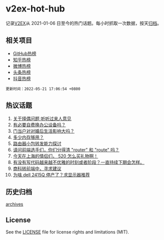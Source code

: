 # v2ex-hot-hub

 记录[V2EX](https://www.v2ex.com/)从 2021-01-06 日至今的热门话题。每小时抓取一次数据，按天[归档](archives)。
 
 ## 相关项目

- [GitHub热榜](https://github.com/snaildev/github-hot-hub)
- [知乎热榜](https://github.com/snaildev/zhihu-hot-hub)
- [微博热榜](https://github.com/snaildev/weibo-hot-hub)
- [头条热榜](https://github.com/snaildev/toutiao-hot-hub)
- [抖音热榜](https://github.com/snaildev/douyin-hot-hub)


 `更新时间：2022-05-21 17:06:54 +0800`

## 热议话题

1. [关于择偶问题 听听过来人意见](https://www.v2ex.com/t/854300)
1. [有必要自费换办公设备吗？](https://www.v2ex.com/t/854244)
1. [门当户对对婚后生活影响大吗？](https://www.v2ex.com/t/854309)
1. [多少内存够用？](https://www.v2ex.com/t/854340)
1. [路由器小包转发能力探讨](https://www.v2ex.com/t/854303)
1. [请问前端选手们，你们分得清 "router" 和 "route" 吗？](https://www.v2ex.com/t/854292)
1. [今天在上海的情侣们， 520 怎么买礼物啊！](https://www.v2ex.com/t/854239)
1. [有没有写代码越来越不优雅的时刻或者阶段？一直持续下期会怎样。](https://www.v2ex.com/t/854236)
1. [商科转前端中，寻求建议](https://www.v2ex.com/t/854263)
1. [为啥 dell 2415Q 停产了？求显示器推荐](https://www.v2ex.com/t/854302)

## 历史归档

[archives](archives)

## License

See the [LICENSE](LICENSE) file for license rights and limitations (MIT).
